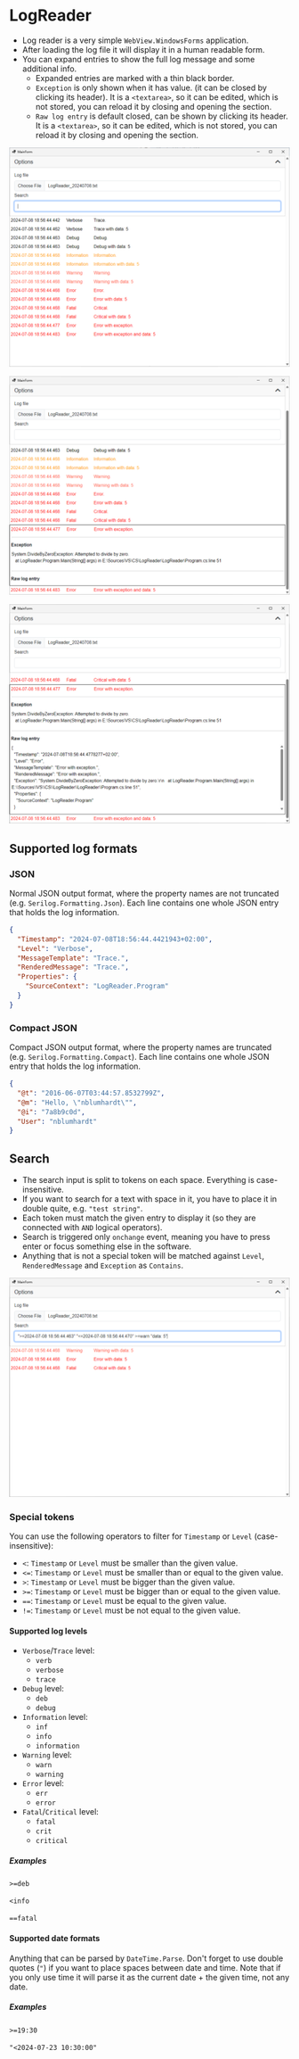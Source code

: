 # LogReader

* Log reader is a very simple `WebView.WindowsForms` application.
* After loading the log file it will display it in a human readable form.
* You can expand entries to show the full log message and some additional info.
  * Expanded entries are marked with a thin black border.
  * `Exception` is only shown when it has value. (it can be closed by clicking its header). It is a `<textarea>`, so it can be edited, which is not stored, you can reload it by closing and opening the section.
  * `Raw log entry` is default closed, can be shown by clicking its header. It is a `<textarea>`, so it can be edited, which is not stored, you can reload it by closing and opening the section.

![ExampleLoaded.png](Example/ExampleLoaded.png)

![ExampleLoaded_expanded1.png](Example/ExampleLoaded_expanded1.png)

![ExampleLoaded_expanded2.png](Example/ExampleLoaded_expanded2.png)

## Supported log formats

### JSON

Normal JSON output format, where the property names are not truncated (e.g. `Serilog.Formatting.Json`). Each line contains one whole JSON entry that holds the log information.

```json
{
  "Timestamp": "2024-07-08T18:56:44.4421943+02:00",
  "Level": "Verbose",
  "MessageTemplate": "Trace.",
  "RenderedMessage": "Trace.",
  "Properties": {
    "SourceContext": "LogReader.Program"
  }
}
```

### Compact JSON

Compact JSON output format, where the property names are truncated (e.g. `Serilog.Formatting.Compact`). Each line contains one whole JSON entry that holds the log information.

```json
{
  "@t": "2016-06-07T03:44:57.8532799Z",
  "@m": "Hello, \"nblumhardt\"",
  "@i": "7a8b9c0d",
  "User": "nblumhardt"
}
```

## Search

* The search input is split to tokens on each space. Everything is case-insensitive.
* If you want to search for a text with space in it, you have to place it in double quite, e.g. `"test string"`.
* Each token must match the given entry to display it (so they are connected with `AND` logical operators).
* Search is triggered only `onchange` event, meaning you have to press enter or focus something else in the software.
* Anything that is not a special token will be matched against `Level`, `RenderedMessage` and `Exception` as `Contains`.

![ExampleLoaded_filtered.png](Example/ExampleLoaded_filtered.png)

### Special tokens

You can use the following operators to filter for `Timestamp` or `Level` (case-insensitive):

* `<`: `Timestamp` or `Level` must be smaller than the given value.
* `<=`: `Timestamp` or `Level` must be smaller than or equal to the given value.
* `>`: `Timestamp` or `Level` must be bigger than the given value.
* `>=`: `Timestamp` or `Level` must be bigger than or equal to the given value.
* `==`: `Timestamp` or `Level` must be equal to the given value.
* `!=`: `Timestamp` or `Level` must be not equal to the given value.

#### Supported log levels

* `Verbose`/`Trace` level:
  * `verb`
  * `verbose`
  * `trace`
* `Debug` level:
  * `deb`
  * `debug`
* `Information` level:
  * `inf`
  * `info`
  * `information`
* `Warning` level:
  * `warn`
  * `warning`
* `Error` level:
  * `err`
  * `error`
* `Fatal`/`Critical` level:
  * `fatal`
  * `crit`
  * `critical`

##### Examples

`>=deb`

`<info`

`==fatal`

#### Supported date formats

Anything that can be parsed by `DateTime.Parse`. Don't forget to use double quotes (`"`) if you want to place spaces between date and time.
Note that if you only use time it will parse it as the current date + the given time, not any date.

##### Examples

`>=19:30`

`"<2024-07-23 10:30:00"`
